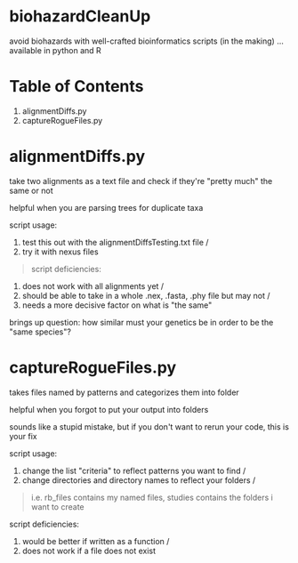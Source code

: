 # biohazardCleanUp
avoid biohazards with well-crafted bioinformatics scripts (in the making) ... available in python and R

# Table of Contents
1. alignmentDiffs.py
2. captureRogueFiles.py

# alignmentDiffs.py
take two alignments as a text file and check if they're "pretty much" the same or not

helpful when you are parsing trees for duplicate taxa

script usage:
1. test this out with the alignmentDiffsTesting.txt file /
2. try it with nexus files

> script deficiencies:
1. does not work with all alignments yet /
2. should be able to take in a whole .nex, .fasta, .phy file but may not /
3. needs a more decisive factor on what is "the same"
                       
brings up question: how similar must your genetics be in order to be the "same species"?

# captureRogueFiles.py
takes files named by patterns and categorizes them into folder

helpful when you forgot to put your output into folders

sounds like a stupid mistake, but if you don't want to rerun your code, this is your fix

script usage:
1. change the list "criteria" to reflect patterns you want to find /
2. change directories and directory names to reflect your folders /
>i.e. rb_files contains my named files, studies contains the folders i want to create

script deficiencies:
1. would be better if written as a function /
2. does not work if a file does not exist
